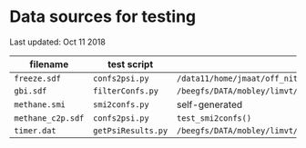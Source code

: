 
# Data sources for testing
Last updated: Oct 11 2018

| filename          | test script        | source                                                                                       |
|-------------------|--------------------|----------------------------------------------------------------------------------------------|
| `freeze.sdf`      | `confs2psi.py`     | `/data11/home/jmaat/off_nitrogens/sdf_min/sdf_min_mol2/pyrnit_2_constituent_11_improper.sdf` |
| `gbi.sdf`         | `filterConfs.py`   | `/beegfs/DATA/mobley/limvt/openforcefield/pipeline/03_examples/set1/examples2.sdf`           |
| `methane.smi`     | `smi2confs.py`     | self-generated                                                                               |
| `methane_c2p.sdf` | `confs2psi.py`     | `test_smi2confs()`                                                                           |
| `timer.dat`       | `getPsiResults.py` | `/beegfs/DATA/mobley/limvt/openforcefield/pipeline/03_examples/set1/GBI/1/timer.dat`         |


